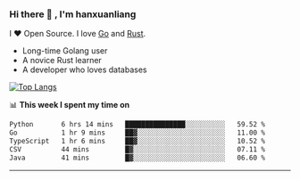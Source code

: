 ### Hi there 👋 , I'm hanxuanliang

<!--
**hanxuanliang/hanxuanliang** is a ✨ _special_ ✨ repository because its `README.md` (this file) appears on your GitHub profile.

Here are some ideas to get you started:

- 🔭 I’m currently working on ...
- 🌱 I’m currently learning ...
- 👯 I’m looking to collaborate on ...
- 🤔 I’m looking for help with ...
- 💬 Ask me about ...
- 📫 How to reach me: ...
- 😄 Pronouns: ...
- ⚡ Fun fact: ...
-->
I ❤ Open Source. I love [Go](https://golang.org) and [Rust](https://www.rust-lang.org/zh-CN/).

* Long-time Golang user
* A novice Rust learner
* A developer who loves databases

[![Top Langs](https://github-readme-stats.vercel.app/api?username=hanxuanliang&show_icons=true&count_private=true&line_height=40)](https://github.com/anuraghazra/github-readme-stats)

📊 **This week I spent my time on**
<!--START_SECTION:waka-->

```txt
Python       6 hrs 14 mins   ███████████████░░░░░░░░░░   59.52 %
Go           1 hr 9 mins     ██▓░░░░░░░░░░░░░░░░░░░░░░   11.00 %
TypeScript   1 hr 6 mins     ██▓░░░░░░░░░░░░░░░░░░░░░░   10.52 %
CSV          44 mins         █▓░░░░░░░░░░░░░░░░░░░░░░░   07.11 %
Java         41 mins         █▓░░░░░░░░░░░░░░░░░░░░░░░   06.60 %
```

<!--END_SECTION:waka-->

***
